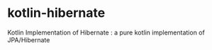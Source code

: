 # kotlin-hibernate
Kotlin Implementation of Hibernate : a pure kotlin implementation of JPA/Hibernate 
